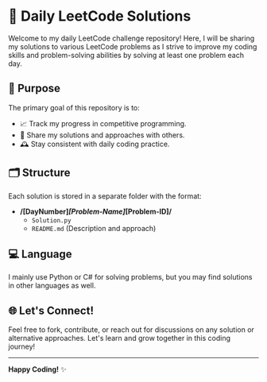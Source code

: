 # 🚀 Daily LeetCode Solutions

Welcome to my daily LeetCode challenge repository! Here, I will be sharing my solutions to various LeetCode problems as I strive to improve my coding skills and problem-solving abilities by solving at least one problem each day.

## 🎯 Purpose

The primary goal of this repository is to:

- 📈 Track my progress in competitive programming.
- 🤝 Share my solutions and approaches with others.
- 🕰️ Stay consistent with daily coding practice.

## 🗂️ Structure

Each solution is stored in a separate folder with the format:

- **/[DayNumber]_[Problem-Name]_[Problem-ID]/**
  - `Solution.py`
  - `README.md` (Description and approach)

## 💻 Language

I mainly use Python or C# for solving problems, but you may find solutions in other languages as well.

## 🌐 Let's Connect!

Feel free to fork, contribute, or reach out for discussions on any solution or alternative approaches. Let's learn and grow together in this coding journey!

---

**Happy Coding!** ✨
